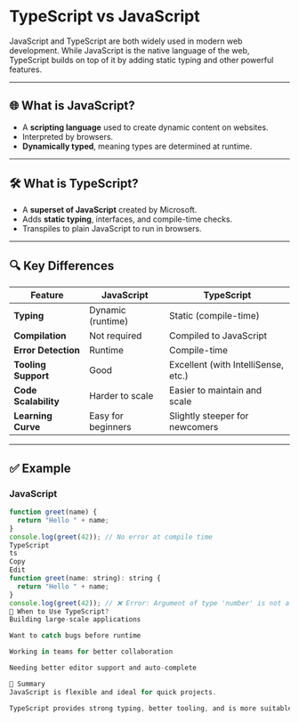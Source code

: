 # TypeScript vs JavaScript

JavaScript and TypeScript are both widely used in modern web development. While JavaScript is the native language of the web, TypeScript builds on top of it by adding static typing and other powerful features.

---

## 🌐 What is JavaScript?

- A **scripting language** used to create dynamic content on websites.
- Interpreted by browsers.
- **Dynamically typed**, meaning types are determined at runtime.

---

## 🛠 What is TypeScript?

- A **superset of JavaScript** created by Microsoft.
- Adds **static typing**, interfaces, and compile-time checks.
- Transpiles to plain JavaScript to run in browsers.

---

## 🔍 Key Differences

| Feature                | JavaScript                         | TypeScript                             |
|------------------------|-------------------------------------|----------------------------------------|
| **Typing**             | Dynamic (runtime)                  | Static (compile-time)                  |
| **Compilation**        | Not required                       | Compiled to JavaScript                 |
| **Error Detection**    | Runtime                            | Compile-time                           |
| **Tooling Support**    | Good                               | Excellent (with IntelliSense, etc.)    |
| **Code Scalability**   | Harder to scale                    | Easier to maintain and scale           |
| **Learning Curve**     | Easy for beginners                 | Slightly steeper for newcomers         |

---

## ✅ Example

### JavaScript
```js
function greet(name) {
  return "Hello " + name;
}
console.log(greet(42)); // No error at compile time
TypeScript
ts
Copy
Edit
function greet(name: string): string {
  return "Hello " + name;
}
console.log(greet(42)); // ❌ Error: Argument of type 'number' is not assignable to parameter of type 'string'.
🎯 When to Use TypeScript?
Building large-scale applications

Want to catch bugs before runtime

Working in teams for better collaboration

Needing better editor support and auto-complete

🧠 Summary
JavaScript is flexible and ideal for quick projects.

TypeScript provides strong typing, better tooling, and is more suitable for larger codebases.

